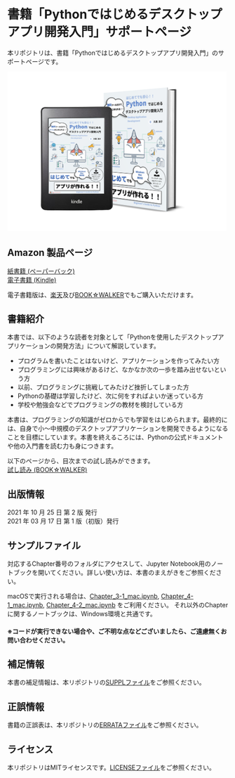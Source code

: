 # 書籍「Pythonではじめるデスクトップアプリ開発入門」サポートページ

本リポジトリは、書籍「Pythonではじめるデスクトップアプリ開発入門」のサポートページです。  

<div align="left">
<img src="images/cover.png" width="500">
</div>


## Amazon 製品ページ  
[紙書籍 (ペーパーバック)](https://www.amazon.co.jp/dp/B09K21NXDZ)  
[電子書籍 (Kindle)](https://www.amazon.co.jp/dp/B08YDT2TDY)  
</div>

電子書籍版は、[楽天](https://hb.afl.rakuten.co.jp/ichiba/1f8d2e89.397e6e74.1f8d2e8a.dd300d67/?pc=https%3A%2F%2Fitem.rakuten.co.jp%2Frakutenkobo-ebooks%2Fa6aa8433637732ca9a8c20415eb814f4%2F&link_type=hybrid_url&ut=eyJwYWdlIjoiaXRlbSIsInR5cGUiOiJoeWJyaWRfdXJsIiwic2l6ZSI6IjI0MHgyNDAiLCJuYW0iOjEsIm5hbXAiOiJyaWdodCIsImNvbSI6MSwiY29tcCI6ImRvd24iLCJwcmljZSI6MSwiYm9yIjoxLCJjb2wiOjEsImJidG4iOjEsInByb2QiOjAsImFtcCI6ZmFsc2V9)及び[BOOK☆WALKER](https://bookwalker.jp/de24bd8e89-7d2a-47e3-a053-e0b8e17cc74e/?acode=1DRCLqyC)でもご購入いただけます。  

## 書籍紹介

本書では、以下のような読者を対象として「Pythonを使用したデスクトップアプリケーションの開発方法」について解説しています。  

- プログラムを書いたことはないけど、アプリケーションを作ってみたい方  
-	プログラミングには興味があるけど、なかなか次の一歩を踏み出せないという方  
-	以前、プログラミングに挑戦してみたけど挫折してしまった方  
-	Pythonの基礎は学習したけど、次に何をすればよいか迷っている方  
-	学校や勉強会などでプログラミングの教材を検討している方  

本書は、プログラミングの知識がゼロからでも学習をはじめられます。最終的には、自身で小～中規模のデスクトップアプリケーションを開発できるようになることを目標にしています。本書を終えるころには、Pythonの公式ドキュメントや他の入門書を読む力も身につきます。  

以下のページから、目次までの試し読みができます。  
[試し読み (BOOK☆WALKER)](https://viewer-trial.bookwalker.jp/03/9/viewer.html?cid=24bd8e89-7d2a-47e3-a053-e0b8e17cc74e&cty=1)

## 出版情報

2021 年 10 月 25 日 第 2 版 発行  
2021 年 03 月 17 日 第 1 版（初版）発行  

## サンプルファイル

対応するChapter番号のフォルダにアクセスして、Jupyter Notebook用のノートブックを開いてください。詳しい使い方は、本書のまえがきをご参照ください。  

macOSで実行される場合は、[Chapter_3-1_mac.ipynb](https://github.com/RyokoKuga/python-app-book/blob/main/Chapter_3/Chapter_3-1_mac.ipynb
), [Chapter_4-1_mac.ipynb](https://github.com/RyokoKuga/python-app-book/blob/main/Chapter_4/Chapter_4-1_mac.ipynb), [Chapter_4-2_mac.ipynb](https://github.com/RyokoKuga/python-app-book/blob/main/Chapter_4/Chapter_4-2_mac.ipynb) をご利用ください。
それ以外のChapterに関するノートブックは、Windows環境と共通です。  

#### ※コードが実行できない場合や、ご不明な点などございましたら、ご遠慮無くお問い合わせください。  

## 補足情報

本書の補足情報は、本リポジトリの[SUPPLファイル](./SUPPL.md)をご参照ください。    

## 正誤情報

書籍の正誤表は、本リポジトリの[ERRATAファイル](https://github.com/RyokoKuga/python-app-book/blob/main/ERRATA.md)をご参照ください。  

## ライセンス

本リポジトリはMITライセンスです。[LICENSEファイル](./LICENSE)をご参照ください。  
